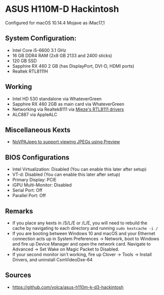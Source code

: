 # ASUS H110M-D Hackintosh 
Configured for macOS 10.14.4 Mojave as iMac17,1

## System Configuration:

* Intel Core i5-6600 3.1 GHz
* 16 GB DDR4 RAM (2x8 GB 2133 and 2400 sticks)
* 120 GB SSD
* Sapphire RX 460 2 GB (has DisplayPort, DVI-D, HDMI ports)
* Realtek RTL8111H

## Working

* Intel HD 530 standalone via WhateverGreen
* Sapphire RX 460 2GB as main card via WhateverGreen
* Networking via Realtek8111 via [Mieze's RTL8111 drivers](https://github.com/Mieze/RTL8111_driver_for_OS_X)
* ALC887 via AppleALC

## Miscellaneous Kexts
* [NoVPAJpeg to support viewing JPEGs using Preview](https://www.insanelymac.com/forum/topic/334881-how-to-fix-quick-look-and-preview-issues-in-mojave/)

## BIOS Configurations
* Intel Virtualization: Disabled (You can enable this later after setup)
* VT-d: Disabled (You can enable this later after setup)
* Primary Display: PCIE
* iGPU Multi-Monitor: Disabled
* Serial Port: Off
* Parallel Port: Off

## Remarks
* If you place any kexts in /S/L/E or /L/E, you will need to rebuild the cache by navigating to each directory and running `sudo kextcache -i /`
* If you are booting between Windows 10 and macOS and your Ethernet connection acts up in System Preferences -> Network, boot to Windows and fire up Device Manager and open the network card. Navigate to Advanced -> Set Wake on Magic Packet to Disabled.
* If your second monitor isn't working, fire up Clover -> Tools -> Install Drivers, and uninstall CsmVideoDxe-64

## Sources
* https://github.com/volca/asus-h110m-k-d3-hackintosh
